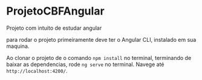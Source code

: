 # ProjetoCBFAngular

Projeto com intuito de estudar angular

para rodar o projeto primeiramente deve ter o Angular CLI, instalado em sua maquina.


Ao clonar o projeto de o comando `npm install` no terminal, terminando de baixar as dependencias,
rode `ng serve` no terminal. Navege até `http://localhost:4200/`.

